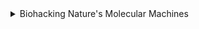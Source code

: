 <details>
<summary>Biohacking Nature's Molecular Machines</summary>

<br/><br/>

<p align="center">
  <img src="https://static1.squarespace.com/static/5b6a93759772ae3555c31081/t/5c886ba5104c7be6366ca3ed/1552444326633/Redesigned_Interface.PNG">
  <b></b><br>


<details>
  <summary>A Novel RMT-based Molecular Dynamics Algorithm</summary>

  Some cool shit...

  </details>

  <details>
  <summary>ARMA Time-Series Analysis of Molecular Dynamics Simulations</summary>

  Some more cool shit...

  </details>

   <details>
  <summary>Confocal Live-Cell Imaging: Heart Cells in Action</summary>

  Even more cool shit...

  </details>

